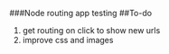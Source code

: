 ###Node routing app testing
##To-do
1. get routing on click to show new urls
2. improve css and images
